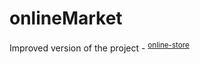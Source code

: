 # onlineMarket
Improved version of the project - <sup>[online-store](https://github.com/ivkopylovv/online-store)</sup>
